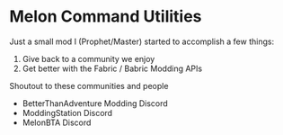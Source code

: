# Melon Command Utilities

Just a small mod I (Prophet/Master) started to accomplish a few things:

1. Give back to a community we enjoy
2. Get better with the Fabric / Babric Modding APIs

Shoutout to these communities and people 
- BetterThanAdventure Modding Discord
- ModdingStation Discord
- MelonBTA Discord
